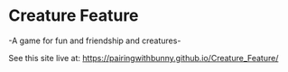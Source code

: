 # Creature Feature
-A game for fun and friendship and creatures-

See this site live at: https://pairingwithbunny.github.io/Creature_Feature/

